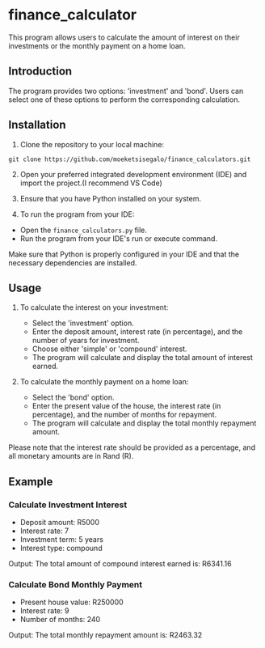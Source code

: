 # finance_calculator

This program allows users to calculate the amount of interest on their investments or the monthly payment on a home loan.

## Introduction

The program provides two options: 'investment' and 'bond'. Users can select one of these options to perform the corresponding calculation.

## Installation

1. Clone the repository to your local machine:
```
git clone https://github.com/moeketsisegalo/finance_calculators.git
```

2. Open your preferred integrated development environment (IDE) and import the project.(I recommend VS Code)

3. Ensure that you have Python installed on your system.
4. To run the program from your IDE:

* Open the `finance_calculators.py` file.
* Run the program from your IDE's run or execute command.

Make sure that Python is properly configured in your IDE and that the necessary dependencies are installed.


## Usage

1. To calculate the interest on your investment:
   - Select the 'investment' option.
   - Enter the deposit amount, interest rate (in percentage), and the number of years for investment.
   - Choose either 'simple' or 'compound' interest.
   - The program will calculate and display the total amount of interest earned.

2. To calculate the monthly payment on a home loan:
   - Select the 'bond' option.
   - Enter the present value of the house, the interest rate (in percentage), and the number of months for repayment.
   - The program will calculate and display the total monthly repayment amount.

Please note that the interest rate should be provided as a percentage, and all monetary amounts are in Rand (R).

## Example

### Calculate Investment Interest

- Deposit amount: R5000
- Interest rate: 7
- Investment term: 5 years
- Interest type: compound

Output:
The total amount of compound interest earned is: R6341.16

### Calculate Bond Monthly Payment

- Present house value: R250000
- Interest rate: 9
- Number of months: 240

Output:
The total monthly repayment amount is: R2463.32




